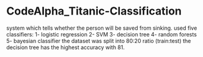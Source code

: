 # CodeAlpha_Titanic-Classification
system which tells whether the person will be saved from sinking.
used five classifiers:
1- logistic regression
2- SVM
3- decision tree
4- random forests
5- bayesian classifier
the dataset was split into 80:20 ratio (train:test)
the decision tree has the highest accuracy with 81.
